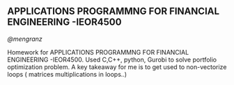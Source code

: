 ## APPLICATIONS PROGRAMMNG FOR FINANCIAL ENGINEERING -IEOR4500 ##

*@mengranz*

Homework for APPLICATIONS PROGRAMMNG FOR FINANCIAL ENGINEERING -IEOR4500. Used C,C++, python, Gurobi to solve portfolio optimization problem. 
A key takeaway for me is to get used to non-vectorize loops ( matrices multiplications in loops..)